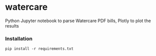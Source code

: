 # watercare
Python Jupyter notebook to parse Watercare PDF bills, Plotly to plot the results

### Installation

`pip install -r requirements.txt`